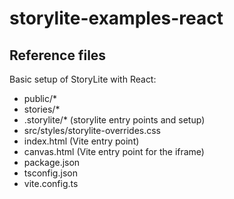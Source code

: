 # storylite-examples-react

## Reference files

Basic setup of StoryLite with React:

- public/\*
- stories/\*
- .storylite/\* (storylite entry points and setup)
- src/styles/storylite-overrides.css
- index.html (Vite entry point)
- canvas.html (Vite entry point for the iframe)
- package.json
- tsconfig.json
- vite.config.ts
